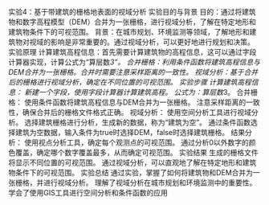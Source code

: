实验4：基于带建筑的栅格地表面的视域分析 实验目的与背景 目的：通过将建筑物和数字高程模型（DEM）合并为一张栅格，进行视域分析，了解在特定地形和建筑物条件下的可视范围。 背景：在城市规划、环境监测等领域，了解地形和建筑物对视域的影响是非常重要的。通过视域分析，可以更好地进行规划和决策。 实验原理 计算建筑高程信息：首先需要计算建筑物的高程信息，这可以通过字段计算器实现，计算公式为“算层数*3”。 合并栅格：利用条件函数将建筑高程信息与DEM合并为一张栅格。合并时需要注意采样距离的一致性。 视域分析：基于合并后的栅格进行视域分析，确定在不同位置的可视范围。 实验步骤 计算建筑高程信息： 新建一个字段，使用字段计算器计算建筑高程。 公式为：算层数*3。 合并栅格： 使用条件函数将建筑高程信息与DEM合并为一张栅格。 注意采样距离的一致性，确保合并后的栅格文件格式正确。 视域分析： 使用空间分析工具进行视域分析。 选择建筑栅格进行分析，生成新的数据，称为“建筑为空”。 通过条件函数选择建筑为空数据，输入条件为true时选择DEM，false时选择建筑栅格。 结果分析： 使用视点分析工具，确定每个观测点的可视范围。 通过分析0以外数字的颜色覆盖，确定哪个数字覆盖最多，从而确定可视范围。 实验结果 生成的栅格文件将显示不同位置的可视范围。 通过视域分析，可以直观地了解在特定地形和建筑物条件下的可视范围。 实验总结 通过实验，掌握了如何将建筑物和DEM合并为一张栅格，并进行视域分析。 理解了视域分析在城市规划和环境监测中的重要性。 学会了使用GIS工具进行空间分析和条件函数的应用
